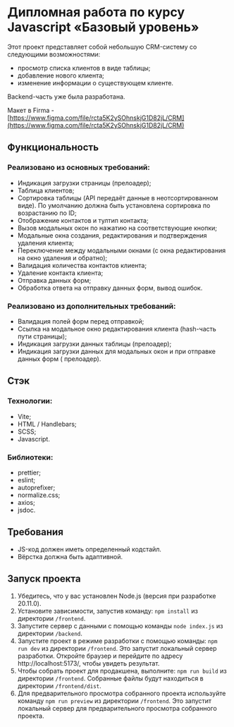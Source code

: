 # Дипломная работа по курсу Javascript «Базовый уровень»

Этот проект представляет собой небольшую CRM-систему со следующими
возможностями:

- просмотр списка клиентов в виде таблицы;
- добавление нового клиента;
- изменение информации о существующем клиенте.

Backend-часть уже была разработана.

Макет в
Firma - [https://www.figma.com/file/rcta5K2ySOhnskjG1D82jL/CRM](https://www.figma.com/file/rcta5K2ySOhnskjG1D82jL/CRM)

## Функциональность

### Реализовано из основных требований:

- Индикация загрузки страницы (прелоадер);
- Таблица клиентов;
- Сортировка таблицы (API передаёт данные в неотсортированном виде). По
  умолчанию должна быть установлена сортировка по возрастанию по ID;
- Отображение контактов и тултип контакта;
- Вызов модальных окон по нажатию на соответствующие кнопки;
- Модальные окна создания, редактирования и подтверждения удаления клиента;
- Переключение между модальными окнами (с окна редактирования на окно удаления и
  обратно);
- Валидация количества контактов клиента;
- Удаление контакта клиента;
- Отправка данных форм;
- Обработка ответа на отправку данных форм, вывод ошибок.

### Реализовано из дополнительных требований:

- Валидация полей форм перед отправкой;
- Ссылка на модальное окно редактирования клиента (hash-часть пути страницы);
- Индикация загрузки данных таблицы (прелоадер);
- Индикация загрузки данных для модальных окон и при отправке данных форм (
  прелоадер).

## Стэк

### Технологии:

- Vite;
- HTML / Handlebars;
- SCSS;
- Javascript.

### Библиотеки:

- prettier;
- eslint;
- autoprefixer;
- normalize.css;
- axios;
- jsdoc.

## Требования

- JS-код должен иметь определенный кодстайл.
- Вёрстка должна быть адаптивной.

## Запуск проекта

1. Убедитесь, что у вас установлен Node.js (версия при разработке 20.11.0).
2. Установите зависимости, запустив команду: `npm install` из
   директории `/frontend`.
3. Запустите сервер с данными с помощью команды `node index.js` из
   директории `/backend`.
4. Запустите проект в режиме разработки с помощью команды: `npm run dev` из
   директории `/frontend`. Это запустит локальный сервер разработки. Откройте
   браузер и перейдите по адресу http://localhost:5173/, чтобы увидеть
   результат.
5. Чтобы собрать проект для продакшена, выполните: `npm run build` из
   директории `/frontend`. Собранные файлы будут находиться в
   директории `/frontend/dist`.
6. Для предварительного просмотра собранного проекта используйте
   команду `npm run preview` из директории `/frontend`. Это запустит локальный
   сервер для предварительного просмотра собранного проекта.
